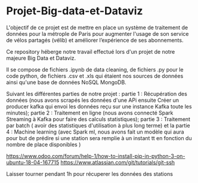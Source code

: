 # Projet-Big-data-et-Dataviz
L'objectif de ce projet est de mettre en place un système de traitement de données pour la métrople de Paris pour augmenter l'usage de son service de vélos partagés (vélib) et améliorer l’expérience de ses abonnements.


Ce repository héberge notre travail effectué lors d'un projet de notre majeure Big Data et Dataviz.

Il se compose de fichiers .ipynb de data cleaning, de fichiers .py pour le code python, de fichiers .csv et .xls qui étaient nos sources de données ainsi qu'une base de données NoSQL MongoDB.

Suivant les différentes parties de notre projet : partie 1 : Récupération des données (nous avons scrapés les données d'une APi ensuite Créer un producer kafka qui envoi les données reçu sur une instance Kafka toute les minutes); partie 2 : Traitement en ligne (nous avons connecté Spark Streaming à Kafka pour faire des calculs statistiques); partie 3 : Traitement par batch ( avoir des statistiques d'utilisation à plus long terme) et la partie 4 : Machine learning (avec Spark ml, nous avons fait un modèle qui aura pour but de prédire si une station sera remplie à un instant tt en fonction du nombre de place disponibles )

https://www.odoo.com/forum/help-1/how-to-install-pip-in-python-3-on-ubuntu-18-04-167715
https://www.atlassian.com/git/tutorials/git-ssh


Laisser tourner pendant 1h pour récuperer les données des stations